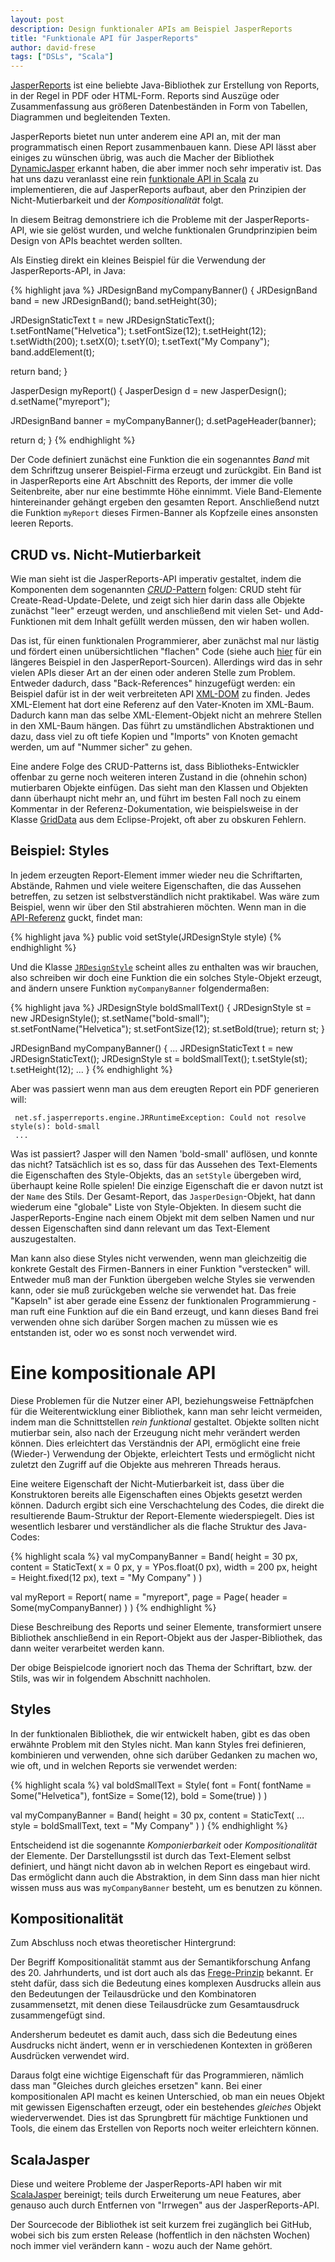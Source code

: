 ```yaml
---
layout: post
description: Design funktionaler APIs am Beispiel JasperReports
title: "Funktionale API für JasperReports"
author: david-frese
tags: ["DSLs", "Scala"]
---
```


[JasperReports](http://www.jaspersoft.com/reporting) ist eine beliebte
Java-Bibliothek zur Erstellung von Reports, in der Regel in PDF oder
HTML-Form. Reports sind Auszüge oder Zusammenfassung aus größeren
Datenbeständen in Form von Tabellen, Diagrammen und begleitenden
Texten.

JasperReports bietet nun unter anderem eine API an, mit der man
programmatisch einen Report zusammenbauen kann. Diese API lässt aber
einiges zu wünschen übrig, was auch die Macher der Bibliothek
[DynamicJasper](http://dynamicjasper.com/) erkannt haben, die aber
immer noch sehr imperativ ist. Das hat uns dazu veranlasst eine rein
[funktionale API in
Scala](https://github.com/active-group/ScalaJasper) zu implementieren,
die auf JasperReports aufbaut, aber den Prinzipien der
Nicht-Mutierbarkeit und der _Kompositionalität_ folgt.

In diesem Beitrag demonstriere ich die Probleme mit der
JasperReports-API, wie sie gelöst wurden, und welche funktionalen
Grundprinzipien beim Design von APIs beachtet werden sollten.

<!-- more start -->

Als Einstieg direkt ein kleines Beispiel für die Verwendung der
JasperReports-API, in Java:

{% highlight java %}
JRDesignBand myCompanyBanner() {
  JRDesignBand band = new JRDesignBand();
  band.setHeight(30);
  
  JRDesignStaticText t = new JRDesignStaticText();
  t.setFontName("Helvetica");
  t.setFontSize(12);
  t.setHeight(12);
  t.setWidth(200);
  t.setX(0);
  t.setY(0);
  t.setText("My Company");
  band.addElement(t);

  return band;
}

JasperDesign myReport() {
  JasperDesign d = new JasperDesign();
  d.setName("myreport");

  JRDesignBand banner = myCompanyBanner();
  d.setPageHeader(banner);

  return d;
}
{% endhighlight %}

Der Code definiert zunächst eine Funktion die ein sogenanntes
_Band_ mit dem Schriftzug unserer Beispiel-Firma erzeugt und
zurückgibt. Ein Band ist in JasperReports eine Art Abschnitt des
Reports, der immer die volle Seitenbreite, aber nur eine bestimmte
Höhe einnimmt. Viele Band-Elemente hintereinander gehängt ergeben den
gesamten Report. Anschließend nutzt die Funktion `myReport` dieses
Firmen-Banner als Kopfzeile eines ansonsten leeren Reports.

## CRUD vs. Nicht-Mutierbarkeit

Wie man sieht ist die JasperReports-API imperativ gestaltet,
indem die Komponenten dem sogenannten [_CRUD_-Pattern](http://en.wikipedia.org/wiki/Create,_read,_update_and_delete) folgen: CRUD steht
für Create-Read-Update-Delete, und zeigt sich hier darin dass alle
Objekte zunächst "leer" erzeugt werden, und anschließend mit vielen
Set- und Add-Funktionen mit dem Inhalt gefüllt werden müssen, den wir
haben wollen.

Das ist, für einen funktionalen Programmierer, aber zunächst mal nur
lästig und fördert einen unübersichtlichen "flachen" Code (siehe auch
[hier](http://code.jaspersoft.com/svn/repos/jasperreports/tags/jr-5-1-0/jasperreports/demo/samples/noxmldesign/src/NoXmlDesignApp.java)
für ein längeres Beispiel in den JasperReport-Sourcen). Allerdings
wird das in sehr vielen APIs dieser Art an der einen oder anderen
Stelle zum Problem. Entweder dadurch, dass "Back-References"
hinzugefügt werden: ein Beispiel dafür ist in der weit verbreiteten
API [XML-DOM](http://www.w3schools.com/dom/) zu finden. Jedes
XML-Element hat dort eine Referenz auf den Vater-Knoten im XML-Baum.
Dadurch kann man das selbe XML-Element-Objekt nicht an mehrere Stellen
in den XML-Baum hängen. Das führt zu umständlichen Abstraktionen und
dazu, dass viel zu oft tiefe Kopien und "Imports" von Knoten gemacht
werden, um auf "Nummer sicher" zu gehen.

Eine andere Folge des CRUD-Patterns ist, dass Bibliotheks-Entwickler
offenbar zu gerne noch weiteren interen Zustand in die (ohnehin schon)
mutierbaren Objekte einfügen. Das sieht man den Klassen und Objekten
dann überhaupt nicht mehr an, und führt im besten Fall noch zu einem
Kommentar in der Referenz-Dokumentation, wie beispielsweise in der
Klasse
[GridData](http://help.eclipse.org/indigo/index.jsp?topic=%2Forg.eclipse.platform.doc.isv%2Freference%2Fapi%2Forg%2Feclipse%2Fswt%2Flayout%2FGridData.html)
aus dem Eclipse-Projekt, oft aber zu obskuren Fehlern.

## Beispiel: Styles

In jedem erzeugten Report-Element immer wieder neu die Schriftarten,
Abstände, Rahmen und viele weitere Eigenschaften, die das Aussehen
betreffen, zu setzen ist selbstverständlich nicht praktikabel. Was wäre
zum Beispiel, wenn wir über den Stil abstrahieren möchten. Wenn man in
die [API-Referenz](http://jasperreports.sourceforge.net/api/net/sf/jasperreports/engine/JRPrintElement.html#setStyle%28net.sf.jasperreports.engine.JRStyle%29) guckt, findet man:

{% highlight java %}
public void setStyle(JRDesignStyle style)
{% endhighlight %}

Und die Klasse [`JRDesignStyle`](http://jasperreports.sourceforge.net/api/net/sf/jasperreports/engine/design/JRDesignStyle.html) scheint alles zu enthalten was wir
brauchen, also schreiben wir doch eine Funktion die ein solches
Style-Objekt erzeugt, and ändern unsere Funktion `myCompanyBanner`
folgendermaßen:

{% highlight java %}
JRDesignStyle boldSmallText() {
  JRDesignStyle st = new JRDesignStyle();
  st.setName("bold-small");
  st.setFontName("Helvetica");
  st.setFontSize(12);
  st.setBold(true);
  return st;
}

JRDesignBand myCompanyBanner() {
  ...
  JRDesignStaticText t = new JRDesignStaticText();
  JRDesignStyle st = boldSmallText();
  t.setStyle(st);
  t.setHeight(12);
  ...
}
{% endhighlight %}

Aber was passiert wenn man aus dem ereugten Report ein PDF generieren will:

     net.sf.jasperreports.engine.JRRuntimeException: Could not resolve style(s): bold-small
     ...

Was ist passiert? Jasper will den Namen 'bold-small' auflösen, und
konnte das nicht? Tatsächlich ist es so, dass für das Aussehen des
Text-Elements die Eigenschaften des Style-Objekts, das an `setStyle`
übergeben wird, überhaupt keine Rolle spielen! Die einzige Eigenschaft
die er davon nutzt ist der `Name` des Stils. Der Gesamt-Report, das
`JasperDesign`-Objekt, hat dann wiederum eine "globale" Liste von
Style-Objekten. In diesem sucht die JasperReports-Engine nach einem
Objekt mit dem selben Namen und nur dessen Eigenschaften sind dann
relevant um das Text-Element auszugestalten.

Man kann also diese Styles nicht verwenden, wenn man gleichzeitig die
konkrete Gestalt des Firmen-Banners in einer Funktion "verstecken"
will. Entweder muß man der Funktion übergeben welche Styles sie
verwenden kann, oder sie muß zurückgeben welche sie verwendet hat. Das
freie "Kapseln" ist aber gerade eine Essenz der funktionalen
Programmierung - man ruft eine Funktion auf die ein Band erzeugt, und
kann dieses Band frei verwenden ohne sich darüber Sorgen machen zu
müssen wie es entstanden ist, oder wo es sonst noch verwendet wird.

# Eine kompositionale API

Diese Problemen für die Nutzer einer API, beziehungsweise
Fettnäpfchen für die Weiterentwicklung einer Bibliothek, kann man sehr
leicht vermeiden, indem man die Schnittstellen _rein funktional_
gestaltet. Objekte sollten nicht mutierbar sein, also nach der
Erzeugung nicht mehr verändert werden können. Dies erleichtert das
Verständnis der API, ermöglicht eine freie (Wieder-) Verwendung der
Objekte, erleichtert Tests und ermöglicht nicht zuletzt den Zugriff
auf die Objekte aus mehreren Threads heraus.

Eine weitere Eigenschaft der Nicht-Mutierbarkeit ist, dass über die
Konstruktoren bereits alle Eigenschaften eines Objekts gesetzt werden
können. Dadurch ergibt sich eine Verschachtelung des Codes, die direkt
die resultierende Baum-Struktur der Report-Elemente wiederspiegelt.
Dies ist wesentlich lesbarer und verständlicher als die flache
Struktur des Java-Codes:

{% highlight scala %}
val myCompanyBanner = Band(
  height = 30 px,
  content = StaticText(
    x = 0 px,
    y = YPos.float(0 px),
    width = 200 px,
    height = Height.fixed(12 px),
    text = "My Company"
  )
)

val myReport = Report(
  name = "myreport",
  page = Page(
    header = Some(myCompanyBanner)
  )
)
{% endhighlight %}

Diese Beschreibung des Reports und seiner Elemente, transformiert
unsere Bibliothek anschließend in ein Report-Objekt aus der
Jasper-Bibliothek, das dann weiter verarbeitet werden kann.

Der obige Beispielcode ignoriert noch das Thema der Schriftart, bzw.
der Stils, was wir in folgendem Abschnitt nachholen.

## Styles

In der funktionalen Bibliothek, die wir entwickelt haben, gibt es das
oben erwähnte Problem mit den Styles nicht. Man kann Styles frei
definieren, kombinieren und verwenden, ohne sich darüber Gedanken zu
machen wo, wie oft, und in welchen Reports sie verwendet werden:

{% highlight scala %}
val boldSmallText = Style(
  font = Font(
    fontName = Some("Helvetica"),
    fontSize = Some(12),
    bold = Some(true)
  )
)

val myCompanyBanner = Band(
  height = 30 px,
  content = StaticText(
    ...
    style = boldSmallText,
    text = "My Company"
  )
)
{% endhighlight %}

Entscheidend ist die sogenannte _Komponierbarkeit_ oder
_Kompositionalität_ der Elemente. Der Darstellungsstil ist durch das
Text-Element selbst definiert, und hängt nicht davon ab in welchen
Report es eingebaut wird. Das ermöglicht dann auch die Abstraktion, in
dem Sinn dass man hier nicht wissen muss aus was `myCompanyBanner`
besteht, um es benutzen zu können.

## Kompositionalität

Zum Abschluss noch etwas theoretischer Hintergrund:

Der Begriff Kompositionalität stammt aus der Semantikforschung Anfang
des 20. Jahrhunderts, und ist dort auch als das
[Frege-Prinzip](http://de.wikipedia.org/wiki/Frege-Prinzip) bekannt.
Er steht dafür, dass sich die Bedeutung eines komplexen Ausdrucks allein aus
den Bedeutungen der Teilausdrücke und den Kombinatoren zusammensetzt,
mit denen diese Teilausdrücke zum Gesamtausdruck zusammengefügt sind.

Andersherum bedeutet es damit auch, dass sich die Bedeutung eines
Ausdrucks nicht ändert, wenn er in verschiedenen Kontexten in größeren
Ausdrücken verwendet wird.

Daraus folgt eine wichtige Eigenschaft für das Programmieren, nämlich
dass man "Gleiches durch gleiches ersetzen" kann. Bei einer
kompositionalen API macht es keinen Unterschied, ob man ein neues
Objekt mit gewissen Eigenschaften erzeugt, oder ein bestehendes
_gleiches_ Objekt wiederverwendet. Dies ist das Sprungbrett für
mächtige Funktionen und Tools, die einem das Erstellen von Reports
noch weiter erleichtern können.

## ScalaJasper

Diese und weitere Probleme der JasperReports-API haben wir mit
[ScalaJasper](https://github.com/active-group/ScalaJasper) bereinigt;
teils durch Erweiterung um neue Features, aber genauso auch durch
Entfernen von "Irrwegen" aus der JasperReports-API.

Der Sourcecode der Bibliothek ist seit kurzem frei zugänglich bei
GitHub, wobei sich bis zum ersten Release (hoffentlich in den nächsten
Wochen) noch immer viel verändern kann - wozu auch der Name gehört.
